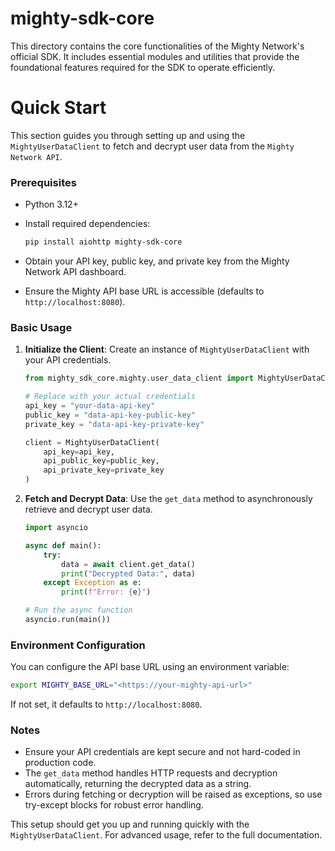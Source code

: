 # mighty-sdk-core

This directory contains the core functionalities of the Mighty Network's official SDK. It includes essential modules and utilities that provide the foundational features required for the SDK to operate efficiently.

# Quick Start
This section guides you through setting up and using the `MightyUserDataClient` to fetch and decrypt user data from the `Mighty Network API`.

### Prerequisites

- Python 3.12+
- Install required dependencies:
    
    ```bash
    pip install aiohttp mighty-sdk-core
    ```
    
- Obtain your API key, public key, and private key from the Mighty Network API dashboard.
- Ensure the Mighty API base URL is accessible (defaults to `http://localhost:8080`).

### Basic Usage

1. **Initialize the Client**:
Create an instance of `MightyUserDataClient` with your API credentials.
    
    ```python
    from mighty_sdk_core.mighty.user_data_client import MightyUserDataClient
    
    # Replace with your actual credentials
    api_key = "your-data-api-key"
    public_key = "data-api-key-public-key"
    private_key = "data-api-key-private-key"
    
    client = MightyUserDataClient(
        api_key=api_key,
        api_public_key=public_key,
        api_private_key=private_key
    )
    ```
    
2. **Fetch and Decrypt Data**:
Use the `get_data` method to asynchronously retrieve and decrypt user data.
    
    ```python
    import asyncio
    
    async def main():
        try:
            data = await client.get_data()
            print("Decrypted Data:", data)
        except Exception as e:
            print(f"Error: {e}")
    
    # Run the async function
    asyncio.run(main())
    
    ```
    

### Environment Configuration

You can configure the API base URL using an environment variable:

```bash
export MIGHTY_BASE_URL="<https://your-mighty-api-url>"

```

If not set, it defaults to `http://localhost:8080`.

### Notes

- Ensure your API credentials are kept secure and not hard-coded in production code.
- The `get_data` method handles HTTP requests and decryption automatically, returning the decrypted data as a string.
- Errors during fetching or decryption will be raised as exceptions, so use try-except blocks for robust error handling.

This setup should get you up and running quickly with the `MightyUserDataClient`. For advanced usage, refer to the full documentation.